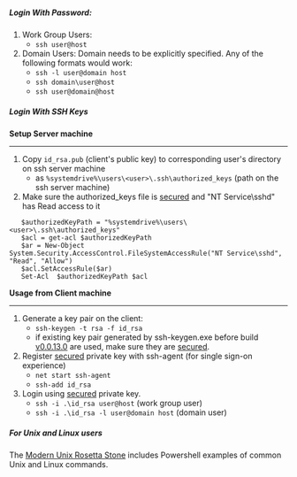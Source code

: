 
##### Login With Password:
1. Work Group Users:
     * `ssh user@host`
2. Domain Users: Domain needs to be explicitly specified. Any of the following formats would work:
     * `ssh -l user@domain host`
     * `ssh domain\user@host`
     * `ssh user@domain@host`


##### Login With SSH Keys
**Setup Server machine**
***
1. Copy `id_rsa.pub` (client's public key) to corresponding user's directory on ssh server machine
     * as `%systemdrive%\users\<user>\.ssh\authorized_keys` (path on the ssh server machine)
2. Make sure the authorized_keys file is [secured][Secure file] and "NT Service\sshd" has Read access to it
```   
   $authorizedKeyPath = "%systemdrive%\users\<user>\.ssh\authorized_keys"
   $acl = get-acl $authorizedKeyPath
   $ar = New-Object  System.Security.AccessControl.FileSystemAccessRule("NT Service\sshd", "Read", "Allow")
   $acl.SetAccessRule($ar)
   Set-Acl  $authorizedKeyPath $acl
``` 

**Usage from Client machine**
***

1. Generate a key pair on the client:
     * `ssh-keygen -t rsa -f id_rsa`
     * if existing key pair generated by ssh-keygen.exe before build [v0.0.13.0][build13] are used, make sure they are [secured][Secure file].
2. Register [secured][Secure file] private key with ssh-agent (for single sign-on experience)
     * `net start ssh-agent`
     * `ssh-add id_rsa` 
3. Login using [secured][Secure file] private key.
     * `ssh -i .\id_rsa user@host` (work group user)
     * `ssh -i .\id_rsa -l user@domain host` (domain user)



##### For Unix and Linux users

The [Modern Unix Rosetta Stone](https://certsimple.com/rosetta-stone) includes Powershell examples of common Unix and Linux commands. 

[Secure file]: https://github.com/PowerShell/Win32-OpenSSH/wiki/Security-protection-of-various-files-in-win32-openssh
[build13]: https://github.com/PowerShell/Win32-OpenSSH/releases/tag/v0.0.13.0